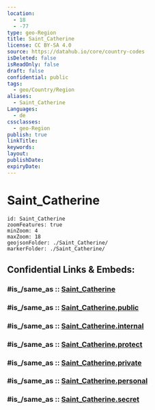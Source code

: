 ```yaml
---
location:
  - 18
  - -77
type: geo-Region
title: Saint_Catherine
license: CC BY-SA 4.0
source: https://datahub.io/core/country-codes
isDeleted: false
isReadOnly: false
draft: false
confidential: public
tags:
  - geo/Country/Region
aliases:
  - Saint_Catherine
Languages:
  - de
cssclasses:
  - geo-Region
publish: true
linkTitle:
keywords:
layout:
publishDate:
expiryDate:
---
```


# Saint_Catherine

```leaflet
id: Saint_Catherine
zoomFeatures: true 
minZoom: 4 
maxZoom: 18
geojsonFolder: ./Saint_Catherine/
markerFolder: ./Saint_Catherine/
```


## Confidential Links & Embeds: 

### #is_/same_as :: [Saint_Catherine](/_Standards/Earth/Continent/America~Caribbean/Jamaica/Parishes~Jamaica/Saint_Catherine.md) 

### #is_/same_as :: [Saint_Catherine.public](/_public/Earth/Continent/America~Caribbean/Jamaica/Parishes~Jamaica/Saint_Catherine.public.md) 

### #is_/same_as :: [Saint_Catherine.internal](/_internal/Earth/Continent/America~Caribbean/Jamaica/Parishes~Jamaica/Saint_Catherine.internal.md) 

### #is_/same_as :: [Saint_Catherine.protect](/_protect/Earth/Continent/America~Caribbean/Jamaica/Parishes~Jamaica/Saint_Catherine.protect.md) 

### #is_/same_as :: [Saint_Catherine.private](/_private/Earth/Continent/America~Caribbean/Jamaica/Parishes~Jamaica/Saint_Catherine.private.md) 

### #is_/same_as :: [Saint_Catherine.personal](/_personal/Earth/Continent/America~Caribbean/Jamaica/Parishes~Jamaica/Saint_Catherine.personal.md) 

### #is_/same_as :: [Saint_Catherine.secret](/_secret/Earth/Continent/America~Caribbean/Jamaica/Parishes~Jamaica/Saint_Catherine.secret.md)

